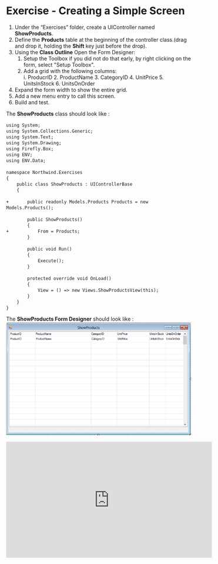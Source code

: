 ﻿# Exercise - Creating a Simple Screen


1.	Under the “Exercises” folder, create a UIController named **ShowProducts**.
2.	Define the **Products** table at the beginning of the controller class.(drag and drop it, holding the **Shift** key just before the drop).
3.	Using the **Class Outline** Open the Form Designer:  
    1.  Setup the Toolbox if you did not do that early, by right clicking on the form, select "Setup Toolbox".  
    2.  Add a grid with the following columns:  
        i.  ProducrID
        2.  ProductName
        3.  CategoryID
        4.  UnitPrice
        5.  UnitsInStock
        6.  UnitsOnOrder
4.  Expand the form width to show the entire grid. 
5.	Add a new menu entry to call this screen.
6.	Build and test.

The **ShowProducts** class should look like :
```csdiff
using System;
using System.Collections.Generic;
using System.Text;
using System.Drawing;
using Firefly.Box;
using ENV;
using ENV.Data;

namespace Northwind.Exercises
{
    public class ShowProducts : UIControllerBase
    {

+       public readonly Models.Products Products = new Models.Products();

        public ShowProducts()
        {
+           From = Products;
        }

        public void Run()
        {
            Execute();
        }

        protected override void OnLoad()
        {
            View = () => new Views.ShowProductsView(this);
        }
    }
}
```
The **ShowProducts Form Designer** should look like :  
![Show Products Screen](ShowProductsScreen.png)



<iframe width="560" height="315" src="https://www.youtube.com/embed/PkikKDuWjLw?list=PL1DEQjXG2xnKwhPzEwuvVkEL7a_D9-pkL" frameborder="0" allowfullscreen></iframe>